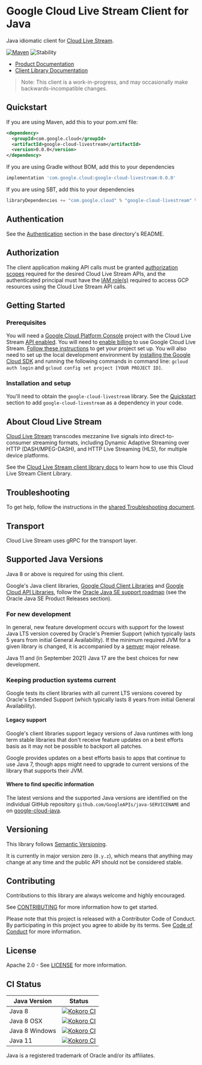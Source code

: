 # Google Cloud Live Stream Client for Java

Java idiomatic client for [Cloud Live Stream][product-docs].

[![Maven][maven-version-image]][maven-version-link]
![Stability][stability-image]

- [Product Documentation][product-docs]
- [Client Library Documentation][javadocs]

> Note: This client is a work-in-progress, and may occasionally
> make backwards-incompatible changes.


## Quickstart


If you are using Maven, add this to your pom.xml file:


```xml
<dependency>
  <groupId>com.google.cloud</groupId>
  <artifactId>google-cloud-livestream</artifactId>
  <version>0.0.0</version>
</dependency>
```

If you are using Gradle without BOM, add this to your dependencies

```Groovy
implementation 'com.google.cloud:google-cloud-livestream:0.0.0'
```

If you are using SBT, add this to your dependencies

```Scala
libraryDependencies += "com.google.cloud" % "google-cloud-livestream" % "0.0.0"
```

## Authentication

See the [Authentication][authentication] section in the base directory's README.

## Authorization

The client application making API calls must be granted [authorization scopes][auth-scopes] required for the desired Cloud Live Stream APIs, and the authenticated principal must have the [IAM role(s)][predefined-iam-roles] required to access GCP resources using the Cloud Live Stream API calls.

## Getting Started

### Prerequisites

You will need a [Google Cloud Platform Console][developer-console] project with the Cloud Live Stream [API enabled][enable-api].
You will need to [enable billing][enable-billing] to use Google Cloud Live Stream.
[Follow these instructions][create-project] to get your project set up. You will also need to set up the local development environment by
[installing the Google Cloud SDK][cloud-sdk] and running the following commands in command line:
`gcloud auth login` and `gcloud config set project [YOUR PROJECT ID]`.

### Installation and setup

You'll need to obtain the `google-cloud-livestream` library.  See the [Quickstart](#quickstart) section
to add `google-cloud-livestream` as a dependency in your code.

## About Cloud Live Stream


[Cloud Live Stream][product-docs] transcodes mezzanine live signals into direct-to-consumer streaming formats, including Dynamic Adaptive Streaming over HTTP (DASH/MPEG-DASH), and HTTP Live Streaming (HLS), for multiple device platforms.

See the [Cloud Live Stream client library docs][javadocs] to learn how to
use this Cloud Live Stream Client Library.






## Troubleshooting

To get help, follow the instructions in the [shared Troubleshooting document][troubleshooting].

## Transport

Cloud Live Stream uses gRPC for the transport layer.

## Supported Java Versions

Java 8 or above is required for using this client.

Google's Java client libraries,
[Google Cloud Client Libraries][cloudlibs]
and
[Google Cloud API Libraries][apilibs],
follow the
[Oracle Java SE support roadmap][oracle]
(see the Oracle Java SE Product Releases section).

### For new development

In general, new feature development occurs with support for the lowest Java
LTS version covered by  Oracle's Premier Support (which typically lasts 5 years
from initial General Availability). If the minimum required JVM for a given
library is changed, it is accompanied by a [semver][semver] major release.

Java 11 and (in September 2021) Java 17 are the best choices for new
development.

### Keeping production systems current

Google tests its client libraries with all current LTS versions covered by
Oracle's Extended Support (which typically lasts 8 years from initial
General Availability).

#### Legacy support

Google's client libraries support legacy versions of Java runtimes with long
term stable libraries that don't receive feature updates on a best efforts basis
as it may not be possible to backport all patches.

Google provides updates on a best efforts basis to apps that continue to use
Java 7, though apps might need to upgrade to current versions of the library
that supports their JVM.

#### Where to find specific information

The latest versions and the supported Java versions are identified on
the individual GitHub repository `github.com/GoogleAPIs/java-SERVICENAME`
and on [google-cloud-java][g-c-j].

## Versioning


This library follows [Semantic Versioning](http://semver.org/).


It is currently in major version zero (``0.y.z``), which means that anything may change at any time
and the public API should not be considered stable.


## Contributing


Contributions to this library are always welcome and highly encouraged.

See [CONTRIBUTING][contributing] for more information how to get started.

Please note that this project is released with a Contributor Code of Conduct. By participating in
this project you agree to abide by its terms. See [Code of Conduct][code-of-conduct] for more
information.


## License

Apache 2.0 - See [LICENSE][license] for more information.

## CI Status

Java Version | Status
------------ | ------
Java 8 | [![Kokoro CI][kokoro-badge-image-2]][kokoro-badge-link-2]
Java 8 OSX | [![Kokoro CI][kokoro-badge-image-3]][kokoro-badge-link-3]
Java 8 Windows | [![Kokoro CI][kokoro-badge-image-4]][kokoro-badge-link-4]
Java 11 | [![Kokoro CI][kokoro-badge-image-5]][kokoro-badge-link-5]

Java is a registered trademark of Oracle and/or its affiliates.

[product-docs]: https://cloud.google.com/vpc/docs/vpc
[javadocs]: https://googleapis.dev/java/google-cloud-livestream/latest/index.html
[kokoro-badge-image-1]: http://storage.googleapis.com/cloud-devrel-public/java/badges/java-livestream/java7.svg
[kokoro-badge-link-1]: http://storage.googleapis.com/cloud-devrel-public/java/badges/java-livestream/java7.html
[kokoro-badge-image-2]: http://storage.googleapis.com/cloud-devrel-public/java/badges/java-livestream/java8.svg
[kokoro-badge-link-2]: http://storage.googleapis.com/cloud-devrel-public/java/badges/java-livestream/java8.html
[kokoro-badge-image-3]: http://storage.googleapis.com/cloud-devrel-public/java/badges/java-livestream/java8-osx.svg
[kokoro-badge-link-3]: http://storage.googleapis.com/cloud-devrel-public/java/badges/java-livestream/java8-osx.html
[kokoro-badge-image-4]: http://storage.googleapis.com/cloud-devrel-public/java/badges/java-livestream/java8-win.svg
[kokoro-badge-link-4]: http://storage.googleapis.com/cloud-devrel-public/java/badges/java-livestream/java8-win.html
[kokoro-badge-image-5]: http://storage.googleapis.com/cloud-devrel-public/java/badges/java-livestream/java11.svg
[kokoro-badge-link-5]: http://storage.googleapis.com/cloud-devrel-public/java/badges/java-livestream/java11.html
[stability-image]: https://img.shields.io/badge/stability-preview-yellow
[maven-version-image]: https://img.shields.io/maven-central/v/com.google.cloud/google-cloud-livestream.svg
[maven-version-link]: https://search.maven.org/search?q=g:com.google.cloud%20AND%20a:google-cloud-livestream&core=gav
[authentication]: https://github.com/googleapis/google-cloud-java#authentication
[auth-scopes]: https://developers.google.com/identity/protocols/oauth2/scopes
[predefined-iam-roles]: https://cloud.google.com/iam/docs/understanding-roles#predefined_roles
[iam-policy]: https://cloud.google.com/iam/docs/overview#cloud-iam-policy
[developer-console]: https://console.developers.google.com/
[create-project]: https://cloud.google.com/resource-manager/docs/creating-managing-projects
[cloud-sdk]: https://cloud.google.com/sdk/
[troubleshooting]: https://github.com/googleapis/google-cloud-common/blob/main/troubleshooting/readme.md#troubleshooting
[contributing]: https://github.com/googleapis/java-livestream/blob/main/CONTRIBUTING.md
[code-of-conduct]: https://github.com/googleapis/java-livestream/blob/main/CODE_OF_CONDUCT.md#contributor-code-of-conduct
[license]: https://github.com/googleapis/java-livestream/blob/main/LICENSE
[enable-billing]: https://cloud.google.com/apis/docs/getting-started#enabling_billing
[enable-api]: https://console.cloud.google.com/flows/enableapi?apiid=livestream.googleapis.com
[libraries-bom]: https://github.com/GoogleCloudPlatform/cloud-opensource-java/wiki/The-Google-Cloud-Platform-Libraries-BOM
[shell_img]: https://gstatic.com/cloudssh/images/open-btn.png

[semver]: https://semver.org/
[cloudlibs]: https://cloud.google.com/apis/docs/client-libraries-explained
[apilibs]: https://cloud.google.com/apis/docs/client-libraries-explained#google_api_client_libraries
[oracle]: https://www.oracle.com/java/technologies/java-se-support-roadmap.html
[g-c-j]: http://github.com/googleapis/google-cloud-java
